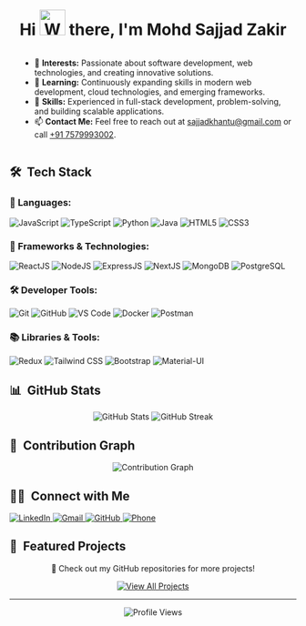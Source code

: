 <h1 align="center">Hi <img src="https://raw.githubusercontent.com/nixin72/nixin72/master/wave.gif" alt="Waving hand animated gif" height="45" width="45" /> there, I'm <a>Mohd Sajjad Zakir</a></h1>

<div style="display: flex; align-items: center; justify-content: center;">
  


  <div style="flex: 2; padding-left: 20px;">
    <ul>
     <li>👀 <strong>Interests:</strong> Passionate about software development, web technologies, and creating innovative solutions.</li>
<li>🌱 <strong>Learning:</strong> Continuously expanding skills in modern web development, cloud technologies, and emerging frameworks.</li>
<li>💼 <strong>Skills:</strong> Experienced in full-stack development, problem-solving, and building scalable applications.</li>
<li>📫 <strong>Contact Me:</strong> Feel free to reach out at <a href="mailto:sajjadkhantu@gmail.com">sajjadkhantu@gmail.com</a> or call <a href="tel:+917579993002">+91 7579993002</a>.</li>
    </ul>
  </div>

</div>




## 🛠 &nbsp;Tech Stack

<h3>📝 Languages:</h3>
<p>
  <img alt="JavaScript" src="https://img.shields.io/badge/javascript-%23323330.svg?style=for-the-badge&logo=javascript&logoColor=%23F7DF1E"/>
  <img alt="TypeScript" src="https://img.shields.io/badge/typescript-%23007ACC.svg?style=for-the-badge&logo=typescript&logoColor=white"/>
  <img alt="Python" src="https://img.shields.io/badge/python-%2314354C.svg?style=for-the-badge&logo=python&logoColor=white"/>
  <img alt="Java" src="https://img.shields.io/badge/java-%23ED8B00.svg?style=for-the-badge&logo=java&logoColor=white"/>
  <img alt="HTML5" src="https://img.shields.io/badge/html5-%23E34F26.svg?style=for-the-badge&logo=html5&logoColor=white"/>
  <img alt="CSS3" src="https://img.shields.io/badge/css3-%231572B6.svg?style=for-the-badge&logo=css3&logoColor=white"/>
</p>

<h3>🚀 Frameworks & Technologies:</h3>
<p>
  <img alt="ReactJS" src="https://img.shields.io/badge/React-%2320232a.svg?style=for-the-badge&logo=react&logoColor=%2361DAFB"/>
  <img alt="NodeJS" src="https://img.shields.io/badge/Node.js-339933?style=for-the-badge&logo=nodedotjs&logoColor=white"/>
  <img alt="ExpressJS" src="https://img.shields.io/badge/Express.js-000000?style=for-the-badge&logo=express&logoColor=white"/>
  <img alt="NextJS" src="https://img.shields.io/badge/Next.js-000000?style=for-the-badge&logo=nextdotjs&logoColor=white"/>
  <img alt="MongoDB" src="https://img.shields.io/badge/MongoDB-%234ea94b.svg?style=for-the-badge&logo=mongodb&logoColor=white"/>
  <img alt="PostgreSQL" src="https://img.shields.io/badge/PostgreSQL-316192?style=for-the-badge&logo=postgresql&logoColor=white"/>
</p>

<h3>🛠 Developer Tools:</h3>
<p>
  <img alt="Git" src="https://img.shields.io/badge/Git-F05032?style=for-the-badge&logo=git&logoColor=white"/>
  <img alt="GitHub" src="https://img.shields.io/badge/github-%23121011.svg?style=for-the-badge&logo=github&logoColor=white"/>
  <img alt="VS Code" src="https://img.shields.io/badge/VS%20Code-0078D4?style=for-the-badge&logo=visual%20studio%20code&logoColor=white"/>
  <img alt="Docker" src="https://img.shields.io/badge/Docker-2496ED?style=for-the-badge&logo=docker&logoColor=white"/>
  <img alt="Postman" src="https://img.shields.io/badge/Postman-FF6C37?style=for-the-badge&logo=postman&logoColor=white"/>
</p>

<h3>📚 Libraries & Tools:</h3>
<p>
  <img alt="Redux" src="https://img.shields.io/badge/Redux-593D88?style=for-the-badge&logo=redux&logoColor=white"/>
  <img alt="Tailwind CSS" src="https://img.shields.io/badge/Tailwind_CSS-38B2AC?style=for-the-badge&logo=tailwind-css&logoColor=white"/>
  <img alt="Bootstrap" src="https://img.shields.io/badge/Bootstrap-563D7C?style=for-the-badge&logo=bootstrap&logoColor=white"/>
  <img alt="Material-UI" src="https://img.shields.io/badge/Material--UI-0081CB?style=for-the-badge&logo=material-ui&logoColor=white"/>
</p>

## 📊 &nbsp;GitHub Stats

<div align="center">
  <img src="https://github-readme-stats.vercel.app/api?username=mohd-sajjadzakirr&show_icons=true&theme=radical" alt="GitHub Stats" />
  <img src="https://github-readme-streak-stats.herokuapp.com/?user=mohd-sajjadzakirr&theme=radical" alt="GitHub Streak" />
</div>

## 🐍 &nbsp;Contribution Graph

<div align="center">
  <img src="https://github-readme-activity-graph.vercel.app/graph?username=mohd-sajjadzakirr&theme=radical" alt="Contribution Graph" />
</div>

## 🤝🏻 &nbsp;Connect with Me

<div class="social-badges">
<a href="https://www.linkedin.com/in/sajjadzakir/" target="_blank">
  <img alt="LinkedIn" src="https://img.shields.io/badge/LinkedIn-0077B5?style=for-the-badge&logo=linkedin&logoColor=white" />
</a>

<a href="mailto:sajjadkhantu@gmail.com" target="_blank">
  <img alt="Gmail" src="https://img.shields.io/badge/-gmail-%23D14836?style=for-the-badge&logo=Gmail&logoColor=white" />
</a>

<a href="https://github.com/mohd-sajjadzakirr" target="_blank">
  <img alt="GitHub" src="https://img.shields.io/badge/GitHub-100000?style=for-the-badge&logo=github&logoColor=white">
</a>

<a href="tel:+917579993002" target="_blank">
  <img alt="Phone" src="https://img.shields.io/badge/Phone-25D366?style=for-the-badge&logo=whatsapp&logoColor=white">
</a>
</div>

## 📁 &nbsp;Featured Projects

<div align="center">
  <p>🚀 Check out my GitHub repositories for more projects!</p>
  <a href="https://github.com/mohd-sajjadzakirr?tab=repositories" target="_blank">
    <img src="https://img.shields.io/badge/View_All_Projects-100000?style=for-the-badge&logo=github&logoColor=white" alt="View All Projects" />
  </a>
</div>

---

<div align="center">
  <img src="https://komarev.com/ghpvc/?username=mohd-sajjadzakirr&style=flat-square&color=blue" alt="Profile Views" />
</div>



